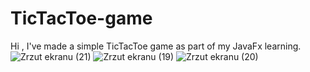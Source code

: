 # TicTacToe-game
Hi , I've made a simple TicTacToe game as part of my JavaFx learning.
![Zrzut ekranu (21)](https://user-images.githubusercontent.com/54146337/185761905-81e84c3c-bcf4-437c-894f-c8f3baac7122.png)
![Zrzut ekranu (19)](https://user-images.githubusercontent.com/54146337/185761909-c8fbe55c-f3e5-451b-a047-6da77d526643.png)
![Zrzut ekranu (20)](https://user-images.githubusercontent.com/54146337/185761910-e259a239-d2e2-4293-9bdb-996c0052da52.png)
